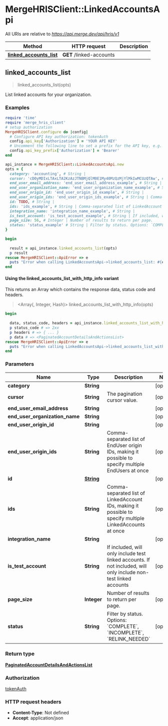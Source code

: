 # MergeHRISClient::LinkedAccountsApi

All URIs are relative to *https://api.merge.dev/api/hris/v1*

| Method | HTTP request | Description |
| ------ | ------------ | ----------- |
| [**linked_accounts_list**](LinkedAccountsApi.md#linked_accounts_list) | **GET** /linked-accounts |  |


## linked_accounts_list

> <PaginatedAccountDetailsAndActionsList> linked_accounts_list(opts)



List linked accounts for your organization.

### Examples

```ruby
require 'time'
require 'merge_hris_client'
# setup authorization
MergeHRISClient.configure do |config|
  # Configure API key authorization: tokenAuth
  config.api_key['Authorization'] = 'YOUR API KEY'
  # Uncomment the following line to set a prefix for the API key, e.g. 'Bearer' (defaults to nil)
  config.api_key_prefix['Authorization'] = 'Bearer'
end

api_instance = MergeHRISClient::LinkedAccountsApi.new
opts = {
  category: 'accounting', # String | 
  cursor: 'cD0yMDIxLTAxLTA2KzAzJTNBMjQlM0E1My40MzQzMjYlMkIwMCUzQTAw', # String | The pagination cursor value.
  end_user_email_address: 'end_user_email_address_example', # String | 
  end_user_organization_name: 'end_user_organization_name_example', # String | 
  end_user_origin_id: 'end_user_origin_id_example', # String | 
  end_user_origin_ids: 'end_user_origin_ids_example', # String | Comma-separated list of EndUser origin IDs, making it possible to specify multiple EndUsers at once
  id: TODO, # String | 
  ids: 'ids_example', # String | Comma-separated list of LinkedAccount IDs, making it possible to specify multiple LinkedAccounts at once
  integration_name: 'integration_name_example', # String | 
  is_test_account: 'is_test_account_example', # String | If included, will only include test linked accounts. If not included, will only include non-test linked accounts
  page_size: 56, # Integer | Number of results to return per page.
  status: 'status_example' # String | Filter by status. Options: `COMPLETE`, `INCOMPLETE`, `RELINK_NEEDED`
}

begin
  
  result = api_instance.linked_accounts_list(opts)
  p result
rescue MergeHRISClient::ApiError => e
  puts "Error when calling LinkedAccountsApi->linked_accounts_list: #{e}"
end
```

#### Using the linked_accounts_list_with_http_info variant

This returns an Array which contains the response data, status code and headers.

> <Array(<PaginatedAccountDetailsAndActionsList>, Integer, Hash)> linked_accounts_list_with_http_info(opts)

```ruby
begin
  
  data, status_code, headers = api_instance.linked_accounts_list_with_http_info(opts)
  p status_code # => 2xx
  p headers # => { ... }
  p data # => <PaginatedAccountDetailsAndActionsList>
rescue MergeHRISClient::ApiError => e
  puts "Error when calling LinkedAccountsApi->linked_accounts_list_with_http_info: #{e}"
end
```

### Parameters

| Name | Type | Description | Notes |
| ---- | ---- | ----------- | ----- |
| **category** | **String** |  | [optional] |
| **cursor** | **String** | The pagination cursor value. | [optional] |
| **end_user_email_address** | **String** |  | [optional] |
| **end_user_organization_name** | **String** |  | [optional] |
| **end_user_origin_id** | **String** |  | [optional] |
| **end_user_origin_ids** | **String** | Comma-separated list of EndUser origin IDs, making it possible to specify multiple EndUsers at once | [optional] |
| **id** | [**String**](.md) |  | [optional] |
| **ids** | **String** | Comma-separated list of LinkedAccount IDs, making it possible to specify multiple LinkedAccounts at once | [optional] |
| **integration_name** | **String** |  | [optional] |
| **is_test_account** | **String** | If included, will only include test linked accounts. If not included, will only include non-test linked accounts | [optional] |
| **page_size** | **Integer** | Number of results to return per page. | [optional] |
| **status** | **String** | Filter by status. Options: &#x60;COMPLETE&#x60;, &#x60;INCOMPLETE&#x60;, &#x60;RELINK_NEEDED&#x60; | [optional] |

### Return type

[**PaginatedAccountDetailsAndActionsList**](PaginatedAccountDetailsAndActionsList.md)

### Authorization

[tokenAuth](../README.md#tokenAuth)

### HTTP request headers

- **Content-Type**: Not defined
- **Accept**: application/json

